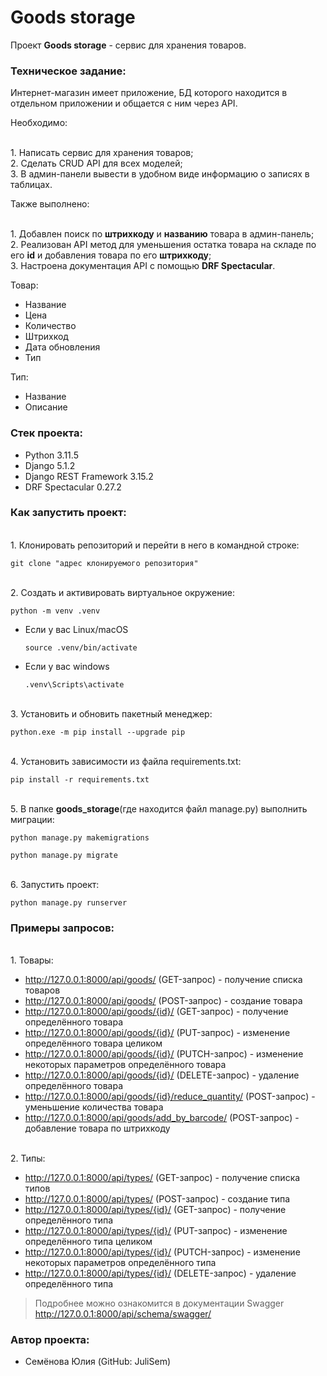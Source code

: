 # Goods storage

Проект **Goods storage** - сервис для хранения товаров.

### Техническое задание:

Интернет-магазин имеет приложение, БД которого находится в отдельном 
приложении и общается с ним через API.

Необходимо:

<br>1. Написать сервис для хранения товаров;
<br>2. Сделать CRUD API для всех моделей;
<br>3. В админ-панели вывести в удобном виде информацию о записях в таблицах.

Также выполнено:

<br>1. Добавлен поиск по **штрихкоду** и **названию** товара в админ-панель;
<br>2. Реализован API метод для уменьшения остатка товара на складе по его 
       **id** и добавления товара по его **штрихкоду**;
<br>3. Настроена документация API с помощью **DRF Spectacular**.

Товар:
- Название
- Цена
- Количество
- Штрихкод
- Дата обновления
- Тип

Тип:
- Название
- Описание

### Стек проекта:

- Python 3.11.5
- Django 5.1.2
- Django REST Framework 3.15.2
- DRF Spectacular 0.27.2

### Как запустить проект:

<br>1. Клонировать репозиторий и перейти в него в командной строке:

```
git clone "адрес клонируемого репозитория"
```

<br>2. Cоздать и активировать виртуальное окружение:

```
python -m venv .venv
```

* Если у вас Linux/macOS

    ```
    source .venv/bin/activate
    ```

* Если у вас windows

    ```
    .venv\Scripts\activate
    ```

<br>3. Установить и обновить пакетный менеджер:

```
python.exe -m pip install --upgrade pip
```

<br>4. Установить зависимости из файла requirements.txt:

```
pip install -r requirements.txt
```

<br>5. В папке **goods_storage**(где находится файл manage.py) 
выполнить миграции:

```
python manage.py makemigrations
```

```
python manage.py migrate
```

<br>6. Запустить проект:

```
python manage.py runserver
```

### Примеры запросов:

<br>1. Товары:

- http://127.0.0.1:8000/api/goods/ (GET-запрос) - получение списка товаров
- http://127.0.0.1:8000/api/goods/ (POST-запрос) - создание товара
- http://127.0.0.1:8000/api/goods/{id}/ (GET-запрос) - получение определённого товара
- http://127.0.0.1:8000/api/goods/{id}/ (PUT-запрос) - изменение определённого товара целиком
- http://127.0.0.1:8000/api/goods/{id}/ (PUTCH-запрос) - изменение некоторых параметров определённого товара
- http://127.0.0.1:8000/api/goods/{id}/ (DELETE-запрос) - удаление определённого товара
- http://127.0.0.1:8000/api/goods/{id}/reduce_quantity/ (POST-запрос) - уменьшение количества товара
- http://127.0.0.1:8000/api/goods/add_by_barcode/ (POST-запрос) - добавление товара по штрихкоду

<br>2. Типы:

- http://127.0.0.1:8000/api/types/ (GET-запрос) - получение списка типов
- http://127.0.0.1:8000/api/types/ (POST-запрос) - создание типа
- http://127.0.0.1:8000/api/types/{id}/ (GET-запрос) - получение определённого типа
- http://127.0.0.1:8000/api/types/{id}/ (PUT-запрос) - изменение определённого типа целиком
- http://127.0.0.1:8000/api/types/{id}/ (PUTCH-запрос) - изменение некоторых параметров определённого типа
- http://127.0.0.1:8000/api/types/{id}/ (DELETE-запрос) - удаление определённого типа

> Подробнее можно ознакомится в документации Swagger http://127.0.0.1:8000/api/schema/swagger/

### Автор проекта:

* Семёнова Юлия (GitHub: JuliSem)